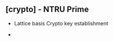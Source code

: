 ## [crypto] - NTRU Prime

* Lattice basis Crypto key establishment



* [](https://ntruprime.cr.yp.to/)